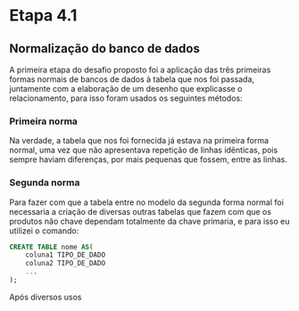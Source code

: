 # Etapa 4.1

## Normalização do banco de dados

A primeira etapa do desafio proposto foi a aplicação das três primeiras formas normais de bancos de dados à tabela que nos foi passada, juntamente com a elaboração de um desenho que explicasse o relacionamento, para isso foram usados os seguintes métodos:

### Primeira norma

Na verdade, a tabela que nos foi fornecida já estava na primeira forma normal, uma vez que não apresentava repetição de linhas idênticas, pois sempre haviam diferenças, por mais pequenas que fossem, entre as linhas.

### Segunda norma

Para fazer com que a tabela entre no modelo da segunda forma normal foi necessaria a criação de diversas outras tabelas que fazem com que os produtos não chave dependam totalmente da chave primaria, e para isso eu utilizei o comando:

```sql
CREATE TABLE nome AS(
    coluna1 TIPO_DE_DADO
    coluna2 TIPO_DE_DADO
    ...
);
```

Após diversos usos 